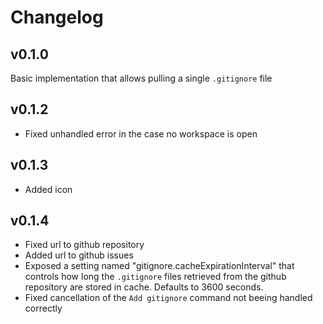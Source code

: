 # Changelog

## v0.1.0

Basic implementation that allows pulling a single `.gitignore` file


## v0.1.2

- Fixed unhandled error in the case no workspace is open


## v0.1.3

- Added icon


## v0.1.4

- Fixed url to github repository
- Added url to github issues
- Exposed a setting named "gitignore.cacheExpirationInterval" that controls how long the `.gitignore` files retrieved from the github repository are stored in cache. Defaults to 3600 seconds.
- Fixed cancellation of the `Add gitignore` command not beeing handled correctly
